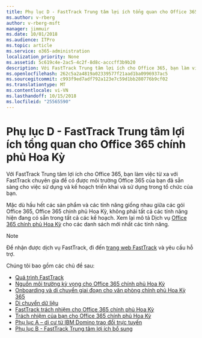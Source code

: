 ```yaml
---
title: Phụ lục D - FastTrack Trung tâm lợi ích tổng quan cho Office 365 chính phủ Hoa Kỳ
ms.author: v-rberg
author: v-rberg-msft
manager: jimmuir
ms.date: 10/01/2018
ms.audience: ITPro
ms.topic: article
ms.service: o365-administration
localization_priority: None
ms.assetid: 5c619c4e-2ac5-4c2f-8d8c-acccff3b9b20
description: Với FastTrack Trung tâm lợi ích cho Office 365, bạn làm việc từ xa với FastTrack chuyên gia để có được môi trường Office 365 của bạn đã sẵn sàng cho việc sử dụng và kế hoạch triển khai và sử dụng trong tổ chức của bạn.
ms.openlocfilehash: 262c5a2a4819a02339577f21aad1ba0996937ac5
ms.sourcegitcommit: c993f9ed7adf792a123e7c59d1bb280776b9cf02
ms.translationtype: MT
ms.contentlocale: vi-VN
ms.lasthandoff: 10/15/2018
ms.locfileid: "25565590"
---
```

# <a name="appendix-d---fasttrack-center-benefit-overview-for-office-365-us-government"></a>Phụ lục D - FastTrack Trung tâm lợi ích tổng quan cho Office 365 chính phủ Hoa Kỳ

Với FastTrack Trung tâm lợi ích cho Office 365, bạn làm việc từ xa với FastTrack chuyên gia để có được môi trường Office 365 của bạn đã sẵn sàng cho việc sử dụng và kế hoạch triển khai và sử dụng trong tổ chức của bạn. 
  
Mặc dù hầu hết các sản phẩm và các tính năng giống nhau giữa các gói Office 365, Office 365 chính phủ Hoa Kỳ, không phải tất cả các tính năng hiện đang có sẵn trong tất cả các kế hoạch. Xem lại mô tả Dịch vụ [Office 365 chính phủ Hoa Kỳ](https://aka.ms/aboutgovcloud) cho các danh sách mới nhất các tính năng.

> [!NOTE]
> Để nhận được dịch vụ FastTrack, đi đến [trang web FastTrack](https://go.microsoft.com/fwlink/?linkid=780698) và yêu cầu hỗ trợ.  

Chúng tôi bao gồm các chủ đề sau:
- [Quá trình FastTrack](O365-fasttrack-process.md) 
- [Nguồn môi trường kỳ vọng cho Office 365 chính phủ Hoa Kỳ](US-Gov-appendix-source-environment-expectations.md)   
- [Onboarding và di chuyển giai đoạn cho văn phòng chính phủ Hoa Kỳ 365](US-Gov-appendix-onboarding-and-migration.md)
- [Di chuyển dữ liệu](O365-data-migration.md)    
- [FastTrack trách nhiệm cho Office 365 chính phủ Hoa Kỳ](US-Gov-appendix-fasttrack-responsibilities.md)   
- [Trách nhiệm của bạn cho Office 365 chính phủ Hoa Kỳ](US-Gov-appendix-your-responsibilities.md) 
- [Phụ lục A – di cư từ IBM Domino trao đổi trực tuyến](O365-from-ibm-domino-to-exchange-online.md)   
- [Phụ lục B - FastTrack Trung tâm lợi ích bổ sung](O365-fasttrack-additional-benefits.md)


